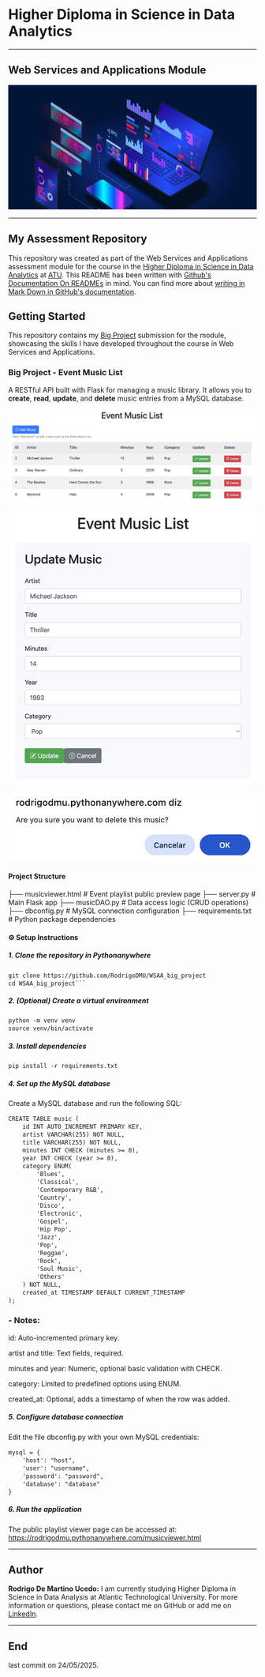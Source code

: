 # Higher Diploma in Science in Data Analytics
*****

## Web Services and Applications Module

![Programming](images/img_programming.jpeg)

************

## My Assessment Repository

This repository was created as part of the Web Services and Applications assessment module for the course in the [Higher Diploma in Science in Data Analytics](https://www.atu.ie/courses/higher-diploma-in-science-data-analytics?_gl=1%2A1bcdos0%2A_ga%2AMTE3OTU2MzQ5LjE2OTY2MDYwMzE.%2A_ga_5R02GBYV8V%2AMTcxNDMzOTE2Ni4xMS4xLjE3MTQzMzkyMDAuMC4wLjA.) at [ATU](https://www.atu.ie/). This README has been written with [Github's Documentation On READMEs](https://docs.github.com/en/repositories/managing-your-repositorys-settings-and-features/customizing-your-repository/about-readmes) in mind. You can find more about [writing in Mark Down in GitHub's documentation](https://docs.github.com/en/get-started/writing-on-github/getting-started-with-writing-and-formatting-on-github/basic-writing-and-formatting-syntax).

## Getting Started

This repository contains my [Big Project](https://github.com/RodrigoDMU/WSAA_big_project) submission for the module, showcasing the skills I have developed throughout the course in Web Services and Applications.

### Big Project - Event Music List

A RESTful API built with Flask for managing a music library. It allows you to **create**, **read**, **update**, and **delete** music entries from a MySQL database.

![EventMusicListTable](Images/Event_Music_List_Table.png)

![UpdateMusic](Images/Update_Music.png)

![DeleteMusic](Images/Delete_Music.png)

#### Project Structure

├── musicviewer.html # Event playlist public preview page
├── server.py # Main Flask app
├── musicDAO.py # Data access logic (CRUD operations)
├── dbconfig.py # MySQL connection configuration
├── requirements.txt # Python package dependencies

#### ⚙️ Setup Instructions

##### 1. Clone the repository in Pythonanywhere
```
git clone https://github.com/RodrigoDMU/WSAA_big_project
cd WSAA_big_project```
```

##### 2. (Optional) Create a virtual environment
```
python -m venv venv
source venv/bin/activate 
```

##### 3. Install dependencies
```
pip install -r requirements.txt
```

##### 4. Set up the MySQL database
Create a MySQL database and run the following SQL:
```
CREATE TABLE music (
    id INT AUTO_INCREMENT PRIMARY KEY,
    artist VARCHAR(255) NOT NULL,
    title VARCHAR(255) NOT NULL,
    minutes INT CHECK (minutes >= 0),
    year INT CHECK (year >= 0),
    category ENUM(
        'Blues',
        'Classical',
        'Contemporary R&B',
        'Country',
        'Disco',
        'Electronic',
        'Gospel',
        'Hip Pop',
        'Jazz',
        'Pop',
        'Reggae',
        'Rock',
        'Soul Music',
        'Others'
    ) NOT NULL,
    created_at TIMESTAMP DEFAULT CURRENT_TIMESTAMP
);
```
### - Notes:
id: Auto-incremented primary key.

artist and title: Text fields, required.

minutes and year: Numeric, optional basic validation with CHECK.

category: Limited to predefined options using ENUM.

created_at: Optional, adds a timestamp of when the row was added.

##### 5. Configure database connection
Edit the file dbconfig.py with your own MySQL credentials:

```
mysql = {
    'host': "host",
    'user': "username",
    'password': "password",
    'database': "database"
}
```
##### 6. Run the application
The public playlist viewer page can be accessed at: https://rodrigodmu.pythonanywhere.com/musicviewer.html

*****

## Author

**Rodrigo De Martino Ucedo:**
 I am currently studying Higher Diploma in Science in Data Analysis at Atlantic Technological University. For more information or questions, please contact me on GitHub or add me on [LinkedIn](https://www.linkedin.com/in/rdmdemartino/).

*******
## End
last commit on 24/05/2025.
